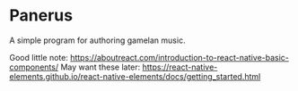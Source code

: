 # Panerus
A simple program for authoring gamelan music.



Good little note: https://aboutreact.com/introduction-to-react-native-basic-components/
May want these later: https://react-native-elements.github.io/react-native-elements/docs/getting_started.html
